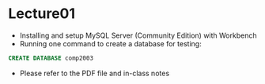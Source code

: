 # Lecture01
- Installing and setup MySQL Server (Community Edition) with Workbench
- Running one command to create a database for testing:
```sql
CREATE DATABASE comp2003
```
- Please refer to the PDF file and in-class notes